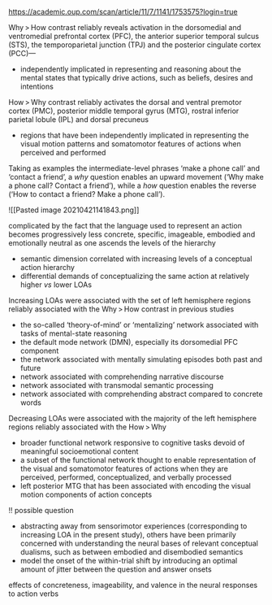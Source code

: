 https://academic.oup.com/scan/article/11/7/1141/1753575?login=true

 Why > How contrast reliably reveals activation in the dorsomedial and ventromedial prefrontal cortex (PFC), the anterior superior temporal sulcus (STS), the temporoparietal junction (TPJ) and the posterior cingulate cortex (PCC)—
 - independently implicated in representing and reasoning about the mental states that typically drive actions, such as beliefs, desires and intentions

How > Why contrast reliably activates the dorsal and ventral premotor cortex (PMC), posterior middle temporal gyrus (MTG), rostral inferior parietal lobule (IPL) and dorsal precuneus
- regions that have been independently implicated in representing the visual motion patterns and somatomotor features of actions when perceived and performed


Taking as examples the intermediate-level phrases ‘make a phone call’ and ‘contact a friend’, a _why_ question enables an upward movement (‘Why make a phone call? Contact a friend’), while a _how_ question enables the reverse (‘How to contact a friend? Make a phone call’).

![[Pasted image 20210421141843.png]]

complicated by the fact that the language used to represent an action becomes progressively less concrete, specific, imageable, embodied and emotionally neutral as one ascends the levels of the hierarchy
- semantic dimension correlated with increasing levels of a conceptual action hierarchy
- differential demands of conceptualizing the same action at relatively higher _vs_ lower LOAs


Increasing LOAs were associated with the set of left hemisphere regions reliably associated with the Why > How contrast in previous studies
-  the so-called ‘theory-of-mind’ or ‘mentalizing’ network associated with tasks of mental-state reasoning
-  the default mode network (DMN), especially its dorsomedial PFC component
-  the network associated with mentally simulating episodes both past and future
-   network associated with comprehending narrative discourse
-   network associated with transmodal semantic processing
-   network associated with comprehending abstract compared to concrete words


Decreasing LOAs were associated with the majority of the left hemisphere regions reliably associated with the How > Why
- broader functional network responsive to cognitive tasks devoid of meaningful socioemotional content
-  a subset of the functional network thought to enable representation of the visual and somatomotor features of actions when they are perceived, performed, conceptualized, and verbally processed
-  left posterior MTG that has been associated with encoding the visual motion components of action concepts


!! possible question
- abstracting away from sensorimotor experiences (corresponding to increasing LOA in the present study), others have been primarily concerned with understanding the neural bases of relevant conceptual dualisms, such as between embodied and disembodied semantics
- model the onset of the within-trial shift by introducing an optimal amount of jitter between the question and answer onsets


effects of concreteness, imageability, and valence in the neural responses to action verbs
